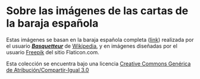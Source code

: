 # Sobre las imágenes de las cartas de la baraja española

Estas imágenes se basan en la baraja española completa ([link](https://es.wikipedia.org/wiki/Archivo:Baraja_espa%C3%B1ola_completa.png)) realizada por el usuario ***[Basquetteur]*** de [Wikipedia], y en imágenes diseñadas por el usuario [Freepik](https://www.flaticon.com/authors/freepik) del sitio Flaticon.com.

Esta colección se encuentra bajo una licencia [Creative Commons Genérica de Atribución/Compartir-Igual 3.0](https://creativecommons.org/licenses/by-sa/3.0/deed.es)




   [wikipedia]: <https://es.wikipedia.org>
   [basquetteur]: <https://commons.wikimedia.org/wiki/User:Basquetteur>
   